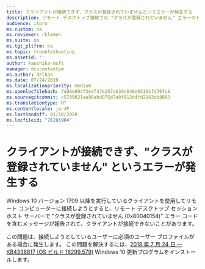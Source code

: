 ```yaml
---
title: クライアントが接続できず、クラスが登録されていませんというエラーが発生する
description: リモート デスクトップ接続での "クラスが登録されていません" エラーのトラブルシューティング。
audience: itpro
ms.custom: na
ms.reviewer: rklemen
ms.suite: na
ms.tgt_pltfrm: na
ms.topic: troubleshooting
ms.assetid: ''
author: kaushika-msft
manager: dcscontentpm
ms.author: delhan
ms.date: 07/24/2019
ms.localizationpriority: medium
ms.openlocfilehash: 7a98e894f3eaf47e257ab39c640e93101fd76fc8
ms.sourcegitcommit: c5709021aa98abd075d7a8f912d4fd2263db8803
ms.translationtype: HT
ms.contentlocale: ja-JP
ms.lasthandoff: 01/18/2020
ms.locfileid: "76265904"
---
```

# <a name="clients-cant-connect-and-get-the-class-not-registered-error"></a>クライアントが接続できず、"クラスが登録されていません" というエラーが発生する

Windows 10 バージョン 1709 以降を実行しているクライアントを使用してリモート コンピューターに接続しようとすると、リモート デスクトップ セッション ホスト サーバーで "クラスが登録されていません (0x80040154)" エラー コードを含むメッセージが報告されて、クライアントが接続できないことがあります。

この問題は、接続しようとしているユーザーに必須のユーザー プロファイルがある場合に発生します。 この問題を解決するには、[2018 年 7 月 24 日 — KB4338817 (OS ビルド 16299.579)](https://support.microsoft.com/help/4338817/windows-10-update-kb4338817) Windows 10 更新プログラムをインストールします。
